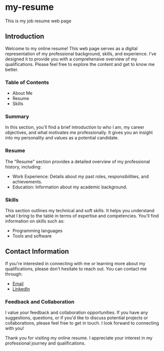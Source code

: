 # my-resume
This is my job resume web page

## Introduction
Welcome to my online resume! This web page serves as a digital representation of my professional background, skills, and experience. I've designed it to provide you with a comprehensive overview of my qualifications. Please feel free to explore the content and get to know me better.

### Table of Contents

- About Me
- Resume
- Skills

### Summary
In this section, you'll find a brief introduction to who I am, my career objectives, and what motivates me professionally. It gives you an insight into my personality and values as a potential candidate.

### Resume

The "Resume" section provides a detailed overview of my professional history, including:
- Work Experience: Details about my past roles, responsibilities, and achievements.
- Education: Information about my academic background.

### Skills
This section outlines my technical and soft skills. It helps you understand what I bring to the table in terms of expertise and competencies. You'll find information on skills such as:
- Programming languages
- Tools and software

## Contact Information
If you're interested in connecting with me or learning more about my qualifications, please don't hesitate to reach out. You can contact me through:
- [Email](mailto:ernesto.albarez@protonmail.com)
- [LinkedIn](https://www.linkedin.com/in/ernesto-albarez/)

### Feedback and Collaboration

I value your feedback and collaboration opportunities. If you have any suggestions, questions, or if you'd like to discuss potential projects or collaborations, please feel free to get in touch. I look forward to connecting with you!

Thank you for visiting my online resume. I appreciate your interest in my professional journey and qualifications.
